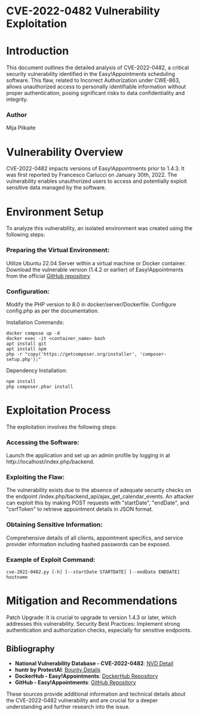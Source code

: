 # CVE-2022-0482 Vulnerability Exploitation

# Introduction
This document outlines the detailed analysis of CVE-2022-0482, a critical security vulnerability identified in the Easy!Appointments scheduling software. This flaw, related to Incorrect Authorization under CWE-863, allows unauthorized access to personally identifiable information without proper authentication, posing significant risks to data confidentiality and integrity.

### Author
Mija Pilkaite

# Vulnerability Overview
CVE-2022-0482 impacts versions of Easy!Appointments prior to 1.4.3. It was first reported by Francesco Carlucci on January 30th, 2022. The vulnerability enables unauthorized users to access and potentially exploit sensitive data managed by the software.

# Environment Setup
To analyze this vulnerability, an isolated environment was created using the following steps:

### Preparing the Virtual Environment:
Utilize Ubuntu 22.04 Server within a virtual machine or Docker container.
Download the vulnerable version (1.4.2 or earlier) of Easy!Appointments from the official [GitHub repository](https://github.com/alextselegidis/easyappointments) 
### Configuration:
Modify the PHP version to 8.0 in docker/server/Dockerfile.
Configure config.php as per the documentation.

Installation Commands:
```
docker compose up -d
docker exec -it <container_name> bash
apt install git
apt install npm
php -r "copy('https://getcomposer.org/installer', 'composer-setup.php');"
```
Dependency Installation:
```
npm install
php composer.phar install
```
# Exploitation Process
The exploitation involves the following steps:

### Accessing the Software:
Launch the application and set up an admin profile by logging in at http://localhost/index.php/backend.
### Exploiting the Flaw:
The vulnerability exists due to the absence of adequate security checks on the endpoint /index.php/backend_api/ajax_get_calendar_events.
An attacker can exploit this by making POST requests with "startDate", "endDate", and "csrfToken" to retrieve appointment details in JSON format.
### Obtaining Sensitive Information:
Comprehensive details of all clients, appointment specifics, and service provider information including hashed passwords can be exposed.
### Example of Exploit Command:
`cve-2022-0482.py [-h] [--startDate STARTDATE] [--endDate ENDDATE] hostname`

# Mitigation and Recommendations
Patch Upgrade: It is crucial to upgrade to version 1.4.3 or later, which addresses this vulnerability.
Security Best Practices: Implement strong authentication and authorization checks, especially for sensitive endpoints.

## Bibliography

- **National Vulnerability Database - CVE-2022-0482**: [NVD Detail](https://nvd.nist.gov/vuln/detail/CVE-2022-0482)
- **huntr by ProtectAI**: [Bounty Details](https://huntr.com/bounties/2fe771ef-b615-45ef-9b4d625978042e26/)
- **DockerHub - Easy!Appointments**: [DockerHub Repository](https://hub.docker.com/r/vanhack/easyappointments)
- **GitHub - Easy!Appointments**: [GitHub Repository](https://github.com/alextselegidis/easyappointments)

These sources provide additional information and technical details about the CVE-2022-0482 vulnerability and are crucial for a deeper understanding and further research into the issue.
